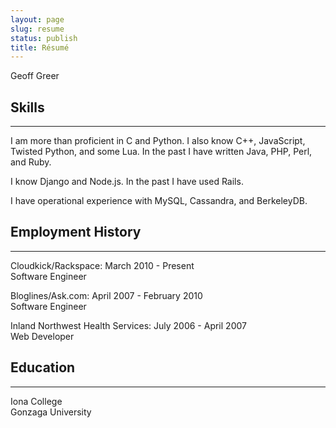 ```yaml
---
layout: page
slug: resume
status: publish
title: Résumé
---
```


Geoff Greer  

## Skills

---
I am more than proficient in C and Python. I also know C++, JavaScript, Twisted Python, and some Lua. In the past I have written Java, PHP, Perl, and Ruby.

I know Django and Node.js. In the past I have used Rails.

I have operational experience with MySQL, Cassandra, and BerkeleyDB.

## Employment History

---

Cloudkick/Rackspace: March 2010 - Present  
Software Engineer

Bloglines/Ask.com: April 2007 - February 2010  
Software Engineer

Inland Northwest Health Services: July 2006 - April 2007  
Web Developer

## Education

---

Iona College  
Gonzaga University  
